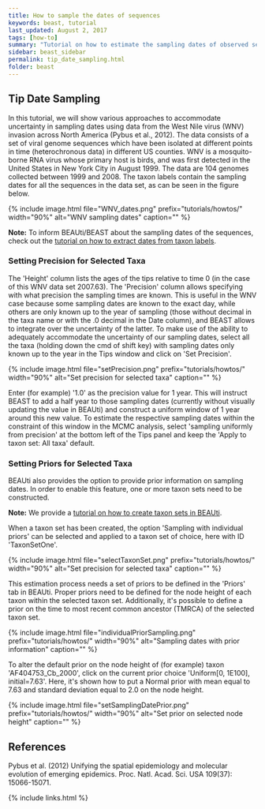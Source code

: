 ```yaml
---
title: How to sample the dates of sequences
keywords: beast, tutorial
last_updated: August 2, 2017
tags: [how-to]
summary: "Tutorial on how to estimate the sampling dates of observed sequences."
sidebar: beast_sidebar
permalink: tip_date_sampling.html
folder: beast
---
```


## Tip Date Sampling

In this tutorial, we will show various approaches to accommodate uncertainty in sampling dates using data from the West Nile virus (WNV) invasion across North America (Pybus et al., 2012). 
The data consists of a set of viral genome sequences which have been isolated at different points in time (heterochronous data) in different US counties. 
WNV is a mosquito-borne RNA virus whose primary host is birds, and was first detected in the United States in New York City in August 1999. 
The data are 104 genomes collected between 1999 and 2008.
The taxon labels contain the sampling dates for all the sequences in the data set, as can be seen in the figure below.

{% include image.html file="WNV_dates.png" prefix="tutorials/howtos/" width="90%" alt="WNV sampling dates" caption="" %}

**Note:** To inform BEAUti/BEAST about the sampling dates of the sequences, check out the [tutorial on how to extract dates from taxon labels](tip_dates).

### Setting Precision for Selected Taxa

The 'Height' column lists the ages of the tips relative to time 0 (in the case of this WNV data set 2007.63). 
The 'Precision' column allows specifying with what precision the sampling times are known. 
This is useful in the WNV case because some sampling dates are known to the exact day, while others are only known up to the year of sampling (those without decimal in the taxa name or with the .0 decimal in the Date column), and BEAST allows to integrate over the uncertainty of the latter. 
To make use of the ability to adequately accommodate the uncertainty of our sampling dates, select all the taxa (holding down the cmd of shift key) with sampling dates only known up to the year in the Tips window and click on 'Set Precision'.
  
{% include image.html file="setPrecision.png" prefix="tutorials/howtos/" width="90%" alt="Set precision for selected taxa" caption="" %}

Enter (for example) '1.0' as the precision value for 1 year. 
This will instruct BEAST to add a half year to those sampling dates (currently without visually updating the value in BEAUti) and construct a uniform window of 1 year around this new value. 
To estimate the respective sampling dates within the constraint of this window in the MCMC analysis, select 'sampling uniformly from precision' at the bottom left of the Tips panel and keep the 'Apply to taxon set: All taxa' default.

### Setting Priors for Selected Taxa

BEAUti also provides the option to provide prior information on sampling dates.
In order to enable this feature, one or more taxon sets need to be constructed.

**Note:** We provide a [tutorial on how to create taxon sets in BEAUti](taxon_sets).

When a taxon set has been created, the option 'Sampling with individual priors' can be selected and applied to a taxon set of choice, here with ID 'TaxonSetOne'.

{% include image.html file="selectTaxonSet.png" prefix="tutorials/howtos/" width="90%" alt="Set precision for selected taxa" caption="" %}

This estimation process needs a set of priors to be defined in the 'Priors' tab in BEAUti.
Proper priors need to be defined for the node height of each taxon within the selected taxon set.
Additionally, it's possible to define a prior on the time to most recent common ancestor (TMRCA) of the selected taxon set.

{% include image.html file="individualPriorSampling.png" prefix="tutorials/howtos/" width="90%" alt="Sampling dates with prior information" caption="" %}

To alter the default prior on the node height of (for example) taxon 'AF404753_Cb_2000', click on the current prior choice 'Uniform[0, 1E100], initial=7.63'.
Here, it's shown how to put a Normal prior with mean equal to 7.63 and standard deviation equal to 2.0 on the node height.

{% include image.html file="setSamplingDatePrior.png" prefix="tutorials/howtos/" width="90%" alt="Set prior on selected node height" caption="" %}


## References

Pybus et al. (2012) Unifying the spatial epidemiology and molecular evolution of emerging epidemics. Proc. Natl. Acad. Sci. USA 109(37): 15066-15071.

{% include links.html %}
